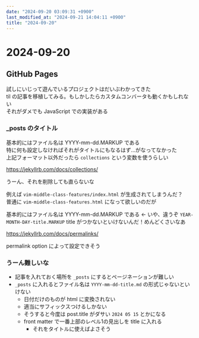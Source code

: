 ```yaml
---
date: "2024-09-20 03:09:31 +0900"
last_modified_at: "2024-09-21 14:04:11 +0900"
title: "2024-09-20"
---
```


# 2024-09-20
## GitHub Pages
試しにいじって遊んでいるプロジェクトはだいぶわかってきた  
til の記事を移植してみる。もしかしたらカスタムコンバータも動くかもしれない  
それがダメでも JavaScript での実装がある

### _posts のタイトル
基本的にはファイル名は YYYY-mm-dd.MARKUP である  
特に何も設定しなければそれがタイトルにもなるはず…がなってなかった  
上記フォーマット以外だったら `collections` という変数を使うらしい  

https://jekyllrb.com/docs/collections/

うーん、それを削除しても直らないな  

例えば `vim-middle-class-features/index.html` が生成されてしまうんだ？  
普通に `vim-middle-class-features.html` になって欲しいのだが

基本的にはファイル名は YYYY-mm-dd.MARKUP である <- いや、違うぞ `YEAR-MONTH-DAY-title.MARKUP` title がつかないといけないんだ！めんどくさいなあ

https://jekyllrb.com/docs/permalinks/

permalink option によって設定できそう

### うーん難しいな
- 記事を入れておく場所を `_posts` にするとページネーションが難しい
- `_posts` に入れるとファイル名は `YYYY-mm-dd-title.md` の形式じゃないといけない
  - 日付だけのものが html に変換されない
  - 適当にサフィックスつけるしかない
  - そうすると今度は post.title がダサい `2024 05 15` とかになる
  - front matter で一番上部のレベル1の見出しを title に入れる
    - それをタイトルに使えばよさそう
